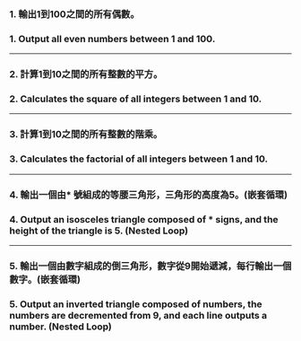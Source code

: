 ### 1. 輸出1到100之間的所有偶數。
### 1. Output all even numbers between 1 and 100.
___
### 2. 計算1到10之間的所有整數的平方。
### 2. Calculates the square of all integers between 1 and 10.
___
### 3. 計算1到10之間的所有整數的階乘。
### 3. Calculates the factorial of all integers between 1 and 10.
___
### 4. 輸出一個由* 號組成的等腰三角形，三角形的高度為5。(嵌套循環)
### 4. Output an isosceles triangle composed of * signs, and the height of the triangle is 5. (Nested Loop)
___
### 5. 輸出一個由數字組成的倒三角形，數字從9開始遞減，每行輸出一個數字。(嵌套循環)
### 5. Output an inverted triangle composed of numbers, the numbers are decremented from 9, and each line outputs a number. (Nested Loop)
